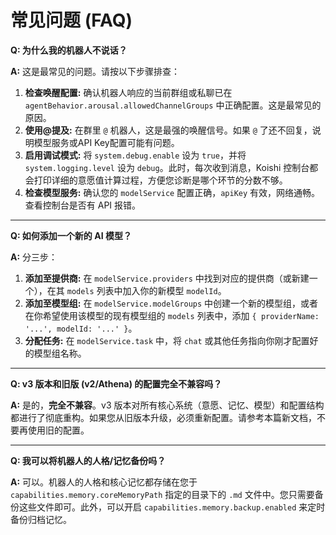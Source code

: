 # 常见问题 (FAQ)

**Q: 为什么我的机器人不说话？**

**A:** 这是最常见的问题。请按以下步骤排查：

1.  **检查唤醒配置:** 确认机器人响应的当前群组或私聊已在 `agentBehavior.arousal.allowedChannelGroups` 中正确配置。这是最常见的原因。
2.  **使用@提及:** 在群里 `@` 机器人，这是最强的唤醒信号。如果 `@` 了还不回复，说明模型服务或API Key配置可能有问题。
3.  **启用调试模式:** 将 `system.debug.enable` 设为 `true`，并将 `system.logging.level` 设为 `debug`。此时，每次收到消息，Koishi 控制台都会打印详细的意愿值计算过程，方便您诊断是哪个环节的分数不够。
4.  **检查模型服务:** 确认您的 `modelService` 配置正确，`apiKey` 有效，网络通畅。查看控制台是否有 API 报错。

---

**Q: 如何添加一个新的 AI 模型？**

**A:** 分三步：

1.  **添加至提供商:** 在 `modelService.providers` 中找到对应的提供商（或新建一个），在其 `models` 列表中加入你的新模型 `modelId`。
2.  **添加至模型组:** 在 `modelService.modelGroups` 中创建一个新的模型组，或者在你希望使用该模型的现有模型组的 `models` 列表中，添加 `{ providerName: '...', modelId: '...' }`。
3.  **分配任务:** 在 `modelService.task` 中，将 `chat` 或其他任务指向你刚才配置好的模型组名称。

---

**Q: v3 版本和旧版 (v2/Athena) 的配置完全不兼容吗？**

**A:** 是的，**完全不兼容**。v3 版本对所有核心系统（意愿、记忆、模型）和配置结构都进行了彻底重构。如果您从旧版本升级，必须重新配置。请参考本篇新文档，不要再使用旧的配置。

---

**Q: 我可以将机器人的人格/记忆备份吗？**

**A:** 可以。机器人的人格和核心记忆都存储在您于 `capabilities.memory.coreMemoryPath` 指定的目录下的 `.md` 文件中。您只需要备份这些文件即可。此外，可以开启 `capabilities.memory.backup.enabled` 来定时备份归档记忆。
